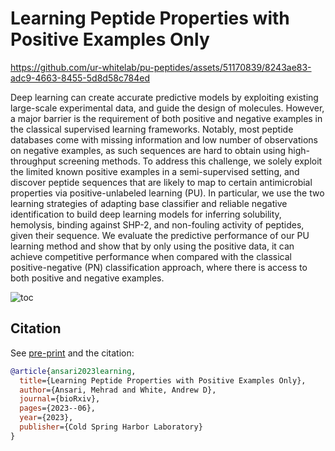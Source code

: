 # Learning Peptide Properties with Positive Examples Only



https://github.com/ur-whitelab/pu-peptides/assets/51170839/8243ae83-adc9-4663-8455-5d8d58c784ed


Deep learning can create accurate predictive models by exploiting existing large-scale experimental data, and guide the design of molecules. However, a major barrier is the requirement of both positive and negative examples in the classical supervised learning frameworks. Notably, most peptide databases come with missing information and low number of observations on negative examples, as such sequences are hard to obtain using high-throughput screening methods. To address this challenge, we solely exploit the limited known positive examples in a semi-supervised setting, and discover peptide sequences that are likely to map to certain antimicrobial properties via positive-unlabeled learning (PU). In particular, we use the two learning strategies of adapting base classifier and reliable negative identification to build deep learning models for inferring solubility, hemolysis, binding against SHP-2, and non-fouling activity of peptides, given their sequence. We evaluate the predictive performance of our PU learning method and show that by only using the positive data, it can achieve competitive performance when compared with the classical positive-negative (PN) classification approach, where there is access to both positive and negative examples.

![toc](https://github.com/ur-whitelab/pu-peptides/assets/51170839/ed5308a5-614f-42a8-a3bf-2a903506d4a9)

## Citation

See [pre-print](https://pubs.acs.org/doi/10.1021/acs.jcim.2c01317) and the citation:

```bibtex
@article{ansari2023learning,
  title={Learning Peptide Properties with Positive Examples Only},
  author={Ansari, Mehrad and White, Andrew D},
  journal={bioRxiv},
  pages={2023--06},
  year={2023},
  publisher={Cold Spring Harbor Laboratory}
}
```
